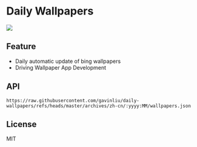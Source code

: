 # Daily Wallpapers
  
![](https://www.bing.com/th?id=OHR.OrchardLibrary_ZH-CN3578982798_UHD.jpg)

## Feature

- Daily automatic update of bing wallpapers
- Driving Wallpaper App Development

## API

```
https://raw.githubusercontent.com/gavinliu/daily-wallpapers/refs/heads/master/archives/zh-cn/:yyyy:MM/wallpapers.json
```

## License

MIT
  